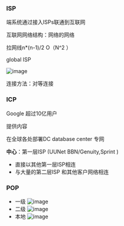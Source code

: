 ### ISP

端系统通过接入ISPs联通到互联网

互联网网络结构：网络的网络

拉网线n*(n-1)/2 O（N^2 ）

global ISP

![image](https://user-images.githubusercontent.com/53053068/111037000-1ab7a500-845d-11eb-9874-468efaeeffaa.png)

连接方法：对等连接

### ICP
Google 超过10亿用户

提供内容

在全球各处部署DC database center 专网

**中心**：第一层ISP (UUNet BBN/Genuity,Sprint ) 

* 直接以其他第一层ISP相连 
* 与大量的第二层ISP 和其他客户网络相连

### POP
* 一级
![image](https://user-images.githubusercontent.com/53053068/111037555-8bf85780-845f-11eb-82aa-4ab3ca905d37.png)
* 二级
![image](https://user-images.githubusercontent.com/53053068/111037565-9ca8cd80-845f-11eb-9023-ef55d88e3267.png)
* 本地
![image](https://user-images.githubusercontent.com/53053068/111037573-a3cfdb80-845f-11eb-9bae-152b6c1c9541.png)
